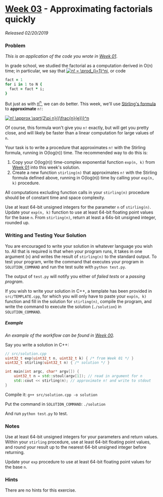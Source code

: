 # [Week 03](./03) - Approximating factorials quickly

_Released 02/20/2019_

### Problem

_This is an application of the code you wrote in [Week 01](../01)_.

In grade school, we studied the factorial as a computation derived in O(n) time;
in particular, we say that <a href="https://www.codecogs.com/eqnedit.php?latex=n!&space;=&space;\prod_{i=1}^ni" target="_blank"><img src="https://latex.codecogs.com/png.latex?n!&space;=&space;\prod_{i=1}^ni" title="n! = \prod_{i=1}^ni" /></a>, or code

```ruby
fact = 1
for i in 1 to N {
  fact = fact * i;
}
```

But just as with [n<sup>n</sup>](../01), we can do better. This week, we'll use
[Stirling's formula](https://en.wikipedia.org/wiki/Stirling%27s_approximation)
to **approximate** `n!`:

<a href="https://www.codecogs.com/eqnedit.php?latex=n!&space;\approx&space;\sqrt{2\pi&space;n}{(\frac{n}{e})}^n" target="_blank"><img src="https://latex.codecogs.com/png.latex?n!&space;\approx&space;\sqrt{2\pi&space;n}{(\frac{n}{e})}^n" title="n! \approx \sqrt{2\pi n}{(\frac{n}{e})}^n" /></a>

Of course, this formula won't give you `n!` exactly, but will get you pretty
close, and will likely be faster than a linear computation for large values of
`n`.

Your task is to write a procedure that approximates `n!` with the Stirling
formula, running in O(log(n)) time. The recommended way to do this is:

1. Copy your O(log(n)) time-complex exponential function `exp(n, k)` from
   [Week 01](../01) into this week's solution.
2. Create a new function `stirling(n)` that approximates `n!` with the Stirling
   formula defined above, running in O(log(n)) time by calling your `exp(n, k)`
   procedure.

All computations excluding function calls in your `stirling(n)` procedure
should be of constant time and space complexity.

Use at least 64-bit unsigned integers for the parameter `n`
of `stirling(n)`. Update your `exp(n, k)` function to use at least 64-bit
floating point values for the base `n`. From `stirling(n)`, return at least a
64s-bit unsigned integer, rounded up.

### Writing and Testing Your Solution

You are encouraged to write your solution in whatever language you wish to. All
that is required is that when your program runs, it takes in one argument
(`n`) and writes the result of `stirling(n)` to the standard output. To test
your program, write the command that executes your program in `SOLUTION_COMMAND`
and run the test suite with `python test.py`.

The output of `test.py` will notify you either of _failed tests_ or a _passing
program_.

If you wish to write your solution in C++, a template has been provided in
`src/TEMPLATE.cpp`, for which you will only have to paste your `exp(n, k)`
function and fill in the solution for `stirling(n)`, compile the program, and
write the command to execute the solution (`./solution`) in `SOLUTION_COMMAND`.

##### Example

_An example of the workflow can be found in [Week 00](../00-EXAMPLE)._

Say you write a solution in C++:

```cpp
// src/solution.cpp
uint32_t exp(uint32_t n, uint32_t k) { /* from Week 01 */ }
uint32_t stirling(uint32_t n) { /* solution */ }

int main(int argc, char* argv[]) {
    uint32_t n = std::stoul(argv[1]); // read in argument for n
    std::cout << stirling(n); // approximate n! and write to stdout
}
```

Compile it: `g++ src/solution.cpp -o solution`

Put the command in `SOLUTION_COMMAND`: `./solution`

And run `python test.py` to test.

### Notes

Use at least 64-bit unsigned integers for your parameters and return values.
Within your `stirling` procedure, use at least 64-bit floating point values, and
round your result up to the nearest 64-bit unsigned integer before returning.

Update your `exp` procedure to use at least 64-bit floating point values for the
base `n`.

### Hints

There are no hints for this exercise.
